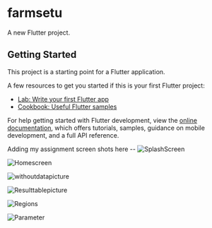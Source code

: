 # farmsetu

A new Flutter project.

## Getting Started

This project is a starting point for a Flutter application.

A few resources to get you started if this is your first Flutter project:

- [Lab: Write your first Flutter app](https://docs.flutter.dev/get-started/codelab)
- [Cookbook: Useful Flutter samples](https://docs.flutter.dev/cookbook)

For help getting started with Flutter development, view the
[online documentation](https://docs.flutter.dev/), which offers tutorials,
samples, guidance on mobile development, and a full API reference.


Adding my assignment screen shots here --
![SplashScreen](https://github.com/Rajiv-45/https---github.com-Rajiv-45-Farmsetu/assets/109000715/44f4a360-3893-43a4-aac0-9586253a3ca7)

![Homescreen](https://github.com/Rajiv-45/https---github.com-Rajiv-45-Farmsetu/assets/109000715/5aec3951-a30b-4b1c-ad14-9ee6506e3cec)

![withoutdatapicture](https://github.com/Rajiv-45/https---github.com-Rajiv-45-Farmsetu/assets/109000715/725b0b40-a355-4754-ba01-a17f8deca8e9)

![Resulttablepicture](https://github.com/Rajiv-45/https---github.com-Rajiv-45-Farmsetu/assets/109000715/27109bd7-57fc-43a9-86c0-792cdac5643e)

![Regions](https://github.com/Rajiv-45/https---github.com-Rajiv-45-Farmsetu/assets/109000715/d0afc2ad-609e-4c4a-9acd-9c4c37d211d9)

![Parameter](https://github.com/Rajiv-45/https---github.com-Rajiv-45-Farmsetu/assets/109000715/8226e499-c548-44c5-8286-0beb9d6c3923)







